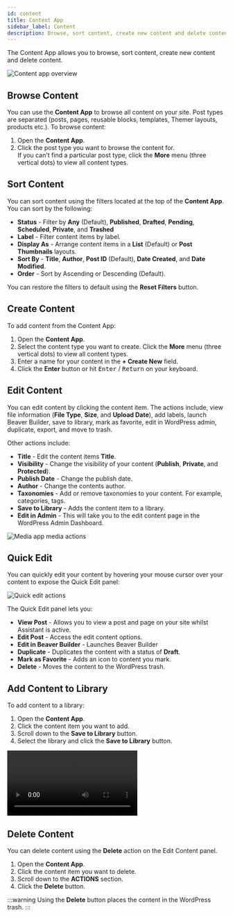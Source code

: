 ```yaml
---
id: content
title: Content App
sidebar_label: Content
description: Browse, sort content, create new content and delete content.
---
```


The Content App allows you to browse, sort content, create new content and delete content.

![Content app overview](/img/assistant/apps--apps-content--1.jpg)

## Browse Content

You can use the **Content App** to browse all content on your site. Post types are separated (posts, pages, reusable blocks, templates, Themer layouts, products etc.). To browse content:

1. Open the **Content App**.
2. Click the post type you want to browse the content for.  
  If you can't find a particular post type, click the **More** menu (three vertical dots) to view all content types.

## Sort Content

You can sort content using the filters located at the top of the **Content App**. You can sort by the following:

* **Status** - Filter by **Any** (Default), **Published**, **Drafted**, **Pending**, **Scheduled**, **Private**, and **Trashed**
* **Label** - Filter content items by label.
* **Display As** - Arrange content items in a **List** (Default) or **Post Thumbnails** layouts.
* **Sort By** - **Title**, **Author**, **Post ID** (Default), **Date Created**, and **Date Modified**.
* **Order** - Sort by Ascending or Descending (Default).

You can restore the filters to default using the **Reset Filters** button.

## Create Content

To add content from the Content App:

1. Open the **Content App**.
2. Select the content type you want to create. Click the **More** menu (three vertical dots) to view all content types.
3. Enter a name for your content in the **+ Create New** field.  
4. Click the **Enter** button or hit <kbd>Enter</kbd> / <kbd>Return</kbd> on your keyboard.

## Edit Content

You can edit content by clicking the content item. The actions include, view file information (**File Type**, **Size**, and **Upload Date**), add labels, launch Beaver Builder, save to library, mark as favorite, edit in WordPress admin, duplicate, export, and move to trash.

Other actions include:

* **Title** - Edit the content items **Title**.
* **Visibility** - Change the visibility of your content (**Publish**, **Private**, and **Protected**).
* **Publish Date** - Change the publish date.
* **Author** - Change the contents author.
* **Taxonomies** - Add or remove taxonomies to your content. For example, categories, tags.
* **Save to Library** - Adds the content item to a library.
* **Edit in Admin** - This will take you to the edit content page in the WordPress Admin Dashboard.

![Media app media actions](/img/assistant/apps--apps-media--2.jpg)

## Quick Edit

You can quickly edit your content by hovering your mouse cursor over your content to expose the Quick Edit panel:

![Quick edit actions](/img/assistant/apps--apps-media--3.jpg)

The Quick Edit panel lets you:

* **View Post** - Allows you to view a post and page on your site whilst Assistant is active.
* **Edit Post** - Access the edit content options.
* **Edit in Beaver Builder** - Launches Beaver Builder 
* **Duplicate** - Duplicates the content with a status of **Draft**.
* **Mark as Favorite** - Adds an icon to content you mark. 
* **Delete** - Moves the content to the WordPress trash.

## Add Content to Library

To add content to a library:

1. Open the **Content App**.
2. Click the content item you want to add.
3. Scroll down to the **Save to Library** button.
4. Select the library and click the **Save to Library** button.

<video autoPlay loop>
<source src="/video/assistant/libraries--add-assets-content-app.mp4" type="video/mp4" />
<source src="/video/assistant/libraries--add-assets-content-app.webm" type="video/webm" />
</video>

## Delete Content

You can delete content using the **Delete** action on the Edit Content panel.

1. Open the **Content App**.
2. Click the content item you want to delete.
3. Scroll down to the **ACTIONS** section.
4. Click the **Delete** button.

:::warning
Using the **Delete** button places the content in the WordPress trash.
:::
